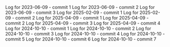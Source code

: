 Log for 2023-06-09 - commit 1
Log for 2023-06-09 - commit 2
Log for 2023-06-09 - commit 3
Log for 2025-02-09 - commit 1
Log for 2025-02-09 - commit 2
Log for 2025-04-09 - commit 1
Log for 2025-04-09 - commit 2
Log for 2025-04-09 - commit 3
Log for 2025-04-09 - commit 4
Log for 2024-10-10 - commit 1
Log for 2024-10-10 - commit 2
Log for 2024-10-10 - commit 3
Log for 2024-10-10 - commit 4
Log for 2024-10-10 - commit 5
Log for 2024-10-10 - commit 6
Log for 2024-10-10 - commit 7
